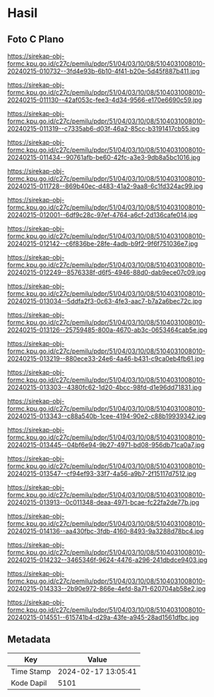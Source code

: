 # Hasil

## Foto C Plano

https://sirekap-obj-formc.kpu.go.id/c27c/pemilu/pdpr/51/04/03/10/08/5104031008010-20240215-010732--3fd4e93b-6b10-4f41-b20e-5d45f887b411.jpg

https://sirekap-obj-formc.kpu.go.id/c27c/pemilu/pdpr/51/04/03/10/08/5104031008010-20240215-011130--42af053c-fee3-4d34-9566-e170e6690c59.jpg

https://sirekap-obj-formc.kpu.go.id/c27c/pemilu/pdpr/51/04/03/10/08/5104031008010-20240215-011319--c7335ab6-d03f-46a2-85cc-b3191417cb55.jpg

https://sirekap-obj-formc.kpu.go.id/c27c/pemilu/pdpr/51/04/03/10/08/5104031008010-20240215-011434--90761afb-be60-42fc-a3e3-9db8a5bc1016.jpg

https://sirekap-obj-formc.kpu.go.id/c27c/pemilu/pdpr/51/04/03/10/08/5104031008010-20240215-011728--869b40ec-d483-41a2-9aa8-6c1fd324ac99.jpg

https://sirekap-obj-formc.kpu.go.id/c27c/pemilu/pdpr/51/04/03/10/08/5104031008010-20240215-012001--6df9c28c-97ef-4764-a6cf-2d136cafe014.jpg

https://sirekap-obj-formc.kpu.go.id/c27c/pemilu/pdpr/51/04/03/10/08/5104031008010-20240215-012142--c6f836be-28fe-4adb-b9f2-9f6f751036e7.jpg

https://sirekap-obj-formc.kpu.go.id/c27c/pemilu/pdpr/51/04/03/10/08/5104031008010-20240215-012249--8576338f-d6f5-4946-88d0-dab9ece07c09.jpg

https://sirekap-obj-formc.kpu.go.id/c27c/pemilu/pdpr/51/04/03/10/08/5104031008010-20240215-013034--5ddfa2f3-0c63-4fe3-aac7-b7a2a6bec72c.jpg

https://sirekap-obj-formc.kpu.go.id/c27c/pemilu/pdpr/51/04/03/10/08/5104031008010-20240215-013126--25759485-800a-4670-ab3c-0653464cab5e.jpg

https://sirekap-obj-formc.kpu.go.id/c27c/pemilu/pdpr/51/04/03/10/08/5104031008010-20240215-013219--880ece33-24e6-4a46-b431-c9ca0eb4fb61.jpg

https://sirekap-obj-formc.kpu.go.id/c27c/pemilu/pdpr/51/04/03/10/08/5104031008010-20240215-013303--4380fc62-1d20-4bcc-98fd-d1e96dd71831.jpg

https://sirekap-obj-formc.kpu.go.id/c27c/pemilu/pdpr/51/04/03/10/08/5104031008010-20240215-013343--c88a540b-1cee-4194-90e2-c88b19939342.jpg

https://sirekap-obj-formc.kpu.go.id/c27c/pemilu/pdpr/51/04/03/10/08/5104031008010-20240215-013445--04bf6e94-9b27-4971-bd08-956db71ca0a7.jpg

https://sirekap-obj-formc.kpu.go.id/c27c/pemilu/pdpr/51/04/03/10/08/5104031008010-20240215-013547--cf94ef93-33f7-4a56-a9b7-2f15117d7512.jpg

https://sirekap-obj-formc.kpu.go.id/c27c/pemilu/pdpr/51/04/03/10/08/5104031008010-20240215-013913--0c011348-deaa-4971-bcae-fc22fa2de77b.jpg

https://sirekap-obj-formc.kpu.go.id/c27c/pemilu/pdpr/51/04/03/10/08/5104031008010-20240215-014136--aa430fbc-3fdb-4160-8493-9a3288d78bc4.jpg

https://sirekap-obj-formc.kpu.go.id/c27c/pemilu/pdpr/51/04/03/10/08/5104031008010-20240215-014232--3465346f-9624-4476-a296-241dbdce9403.jpg

https://sirekap-obj-formc.kpu.go.id/c27c/pemilu/pdpr/51/04/03/10/08/5104031008010-20240215-014333--2b90e972-866e-4efd-8a71-620704ab58e2.jpg

https://sirekap-obj-formc.kpu.go.id/c27c/pemilu/pdpr/51/04/03/10/08/5104031008010-20240215-014551--615741b4-d29a-43fe-a945-28ad1561dfbc.jpg


## Metadata

| Key        | Value               |
| ---------- | ------------------- |
| Time Stamp | 2024-02-17 13:05:41 |
| Kode Dapil | 5101                |



